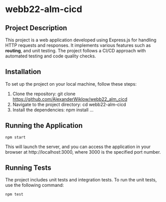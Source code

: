 # webb22-alm-cicd

## Project Description

This project is a web application developed using Express.js for handling HTTP requests and responses. It implements various features such as **routing**, and unit testing. The project follows a CI/CD approach with automated testing and code quality checks.

## Installation

To set up the project on your local machine, follow these steps:

1. Clone the repository: git clone https://github.com/AlexanderWiklow/webb22_alm_cicd
2. Navigate to the project directory: cd webb22-alm-cicd
3. Install the dependencies: npm install
   ...

## Running the Application

    npm start

This will launch the server, and you can access the application in your browser at http://localhost:3000, where 3000 is the specified port number.

## Running Tests

The project includes unit tests and integration tests. To run the unit tests, use the following command:

    npm test
